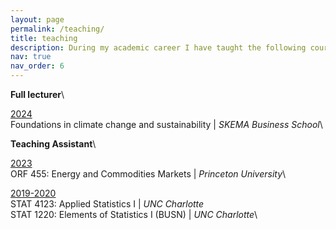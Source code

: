 ```yaml
---
layout: page
permalink: /teaching/
title: teaching
description: During my academic career I have taught the following courses 
nav: true
nav_order: 6
---
```


**Full lecturer**\

<a href='#'>2024</a>\
Foundations in climate change and sustainability | *SKEMA Business School*\

**Teaching Assistant**\

<a href='#'>2023</a>\
ORF 455: Energy and Commodities Markets | *Princeton University*\

<a href='#'>2019-2020</a>\
STAT 4123: Applied Statistics I | *UNC Charlotte*\
STAT 1220: Elements of Statistics I (BUSN) | *UNC Charlotte*\
